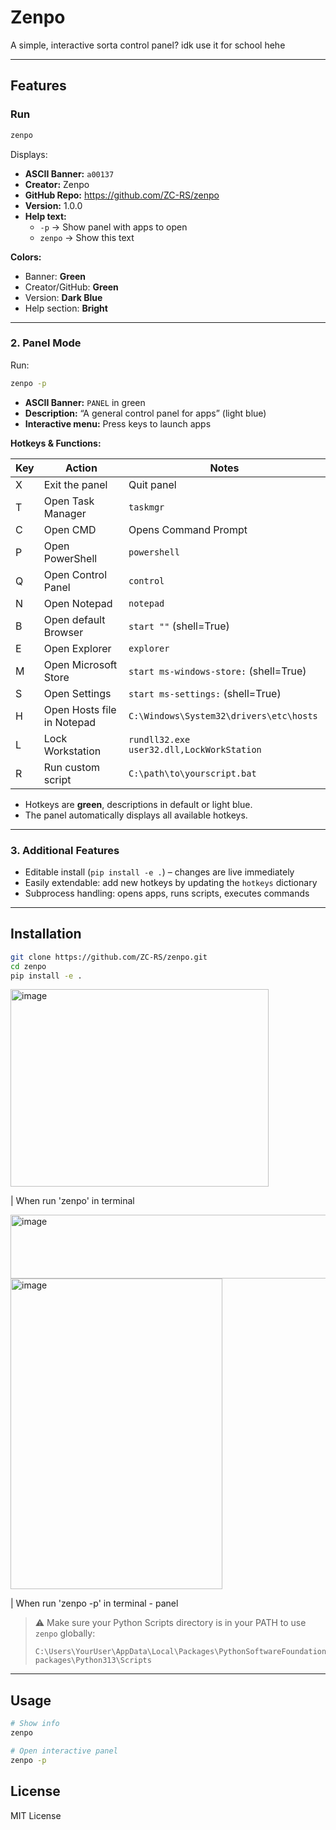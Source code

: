 # Zenpo

A simple, interactive sorta control panel? idk use it for school hehe

---

## Features

### Run

```bash
zenpo
```

Displays:

- **ASCII Banner:** `a00137`
- **Creator:** Zenpo
- **GitHub Repo:** https://github.com/ZC-RS/zenpo
- **Version:** 1.0.0
- **Help text:**
  - `-p` → Show panel with apps to open
  - `zenpo` → Show this text

**Colors:**

- Banner: **Green**
- Creator/GitHub: **Green**
- Version: **Dark Blue**
- Help section: **Bright**

---

### 2. Panel Mode

Run:

```bash
zenpo -p
```


- **ASCII Banner:** `PANEL` in green  
- **Description:** “A general control panel for apps” (light blue)  
- **Interactive menu:** Press keys to launch apps

**Hotkeys & Functions:**

| Key | Action | Notes |
|-----|--------|------|
| X   | Exit the panel | Quit panel |
| T   | Open Task Manager | `taskmgr` |
| C   | Open CMD | Opens Command Prompt |
| P   | Open PowerShell | `powershell` |
| Q   | Open Control Panel | `control` |
| N   | Open Notepad | `notepad` |
| B   | Open default Browser | `start ""` (shell=True) |
| E   | Open Explorer | `explorer` |
| M   | Open Microsoft Store | `start ms-windows-store:` (shell=True) |
| S   | Open Settings | `start ms-settings:` (shell=True) |
| H   | Open Hosts file in Notepad | `C:\Windows\System32\drivers\etc\hosts` |
| L   | Lock Workstation | `rundll32.exe user32.dll,LockWorkStation` |
| R   | Run custom script | `C:\path\to\yourscript.bat` |

- Hotkeys are **green**, descriptions in default or light blue.
- The panel automatically displays all available hotkeys.

---

### 3. Additional Features

- Editable install (`pip install -e .`) – changes are live immediately
- Easily extendable: add new hotkeys by updating the `hotkeys` dictionary
- Subprocess handling: opens apps, runs scripts, executes commands

---

## Installation

```bash
git clone https://github.com/ZC-RS/zenpo.git
cd zenpo
pip install -e .
```
<img width="413" height="316" alt="image" src="https://github.com/user-attachments/assets/9f292d64-950c-479a-a0a9-150c389eb55e" />

| When run 'zenpo' in terminal


<img width="1699" height="102" alt="image" src="https://github.com/user-attachments/assets/c6b497bd-6d5a-401d-9b87-85716142f2e5" />



<img width="339" height="497" alt="image" src="https://github.com/user-attachments/assets/3680e0d8-451a-4881-b296-26eaf72fc1e5" />

| When run 'zenpo -p' in terminal - panel


> ⚠️ Make sure your Python Scripts directory is in your PATH to use `zenpo` globally:
>
> ```
> C:\Users\YourUser\AppData\Local\Packages\PythonSoftwareFoundation.Python.3.13_qbz5n2kfra8p0\LocalCache\local-packages\Python313\Scripts
> ```

---

## Usage

```bash
# Show info
zenpo

# Open interactive panel
zenpo -p
```


## License
MIT License
